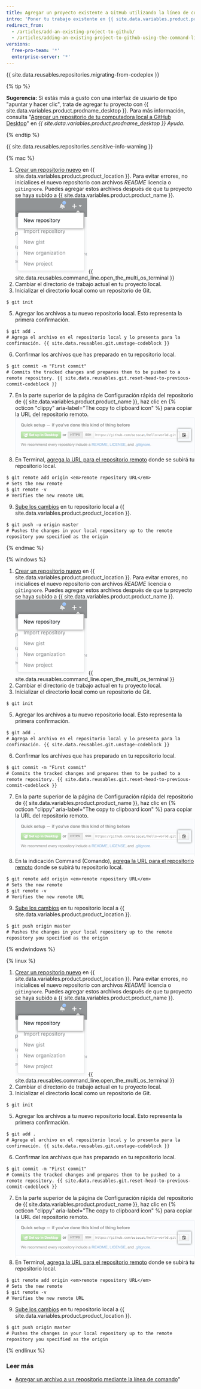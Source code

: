 ```yaml
---
title: Agregar un proyecto existente a GitHub utilizando la línea de comando
intro: 'Poner tu trabajo existente en {{ site.data.variables.product.product_name }} puede permitirte compartir y colaborar de muchas maneras increíbles.'
redirect_from:
  - /articles/add-an-existing-project-to-github/
  - /articles/adding-an-existing-project-to-github-using-the-command-line
versions:
  free-pro-team: '*'
  enterprise-server: '*'
---
```


{{ site.data.reusables.repositories.migrating-from-codeplex }}

{% tip %}

**Sugerencia:** Si estás más a gusto con una interfaz de usuario de tipo "apuntar y hacer clic", trata de agregar tu proyecto con {{ site.data.variables.product.prodname_desktop }}. Para más información, consulta "[Agregar un repositorio de tu computadora local a GitHub Desktop](/desktop/guides/contributing-to-projects/adding-a-repository-from-your-local-computer-to-github-desktop)" en *{{ site.data.variables.product.prodname_desktop }} Ayuda*.

{% endtip %}

{{ site.data.reusables.repositories.sensitive-info-warning }}

{% mac %}

1. [Crear un repositorio nuevo](/articles/creating-a-new-repository) en {{ site.data.variables.product.product_location }}. Para evitar errores, no inicialices el nuevo repositorio con archivos *README* licencia o `gitingnore`. Puedes agregar estos archivos después de que tu proyecto se haya subido a {{ site.data.variables.product.product_name }}. ![Desplegable Create New Repository (Crear nuevo repositorio)](/assets/images/help/repository/repo-create.png)
{{ site.data.reusables.command_line.open_the_multi_os_terminal }}
3. Cambiar el directorio de trabajo actual en tu proyecto local.
4. Inicializar el directorio local como un repositorio de Git.
  ```shell
  $ git init
  ```
5. Agregar los archivos a tu nuevo repositorio local. Esto representa la primera confirmación.
  ```shell
  $ git add .
  # Agrega el archivo en el repositorio local y lo presenta para la confirmación. {{ site.data.reusables.git.unstage-codeblock }}
  ```
6. Confirmar los archivos que has preparado en tu repositorio local.
  ```shell
  $ git commit -m "First commit"
  # Commits the tracked changes and prepares them to be pushed to a remote repository. {{ site.data.reusables.git.reset-head-to-previous-commit-codeblock }}
  ```
7. En la parte superior de la página de Configuración rápida del repositorio de {{ site.data.variables.product.product_name }}, haz clic en {% octicon "clippy" aria-label="The copy to clipboard icon" %} para copiar la URL del repositorio remoto.![Copiar el campo de URL de repositorio remoto](/assets/images/help/repository/copy-remote-repository-url-quick-setup.png)
8. En Terminal, [agrega la URL para el repositorio remoto](/articles/adding-a-remote) donde se subirá tu repositorio local.
  ```shell
  $ git remote add origin <em>remote repository URL</em>
  # Sets the new remote
  $ git remote -v
  # Verifies the new remote URL
  ```
9. [Sube los cambios](/articles/pushing-commits-to-a-remote-repository/) en tu repositorio local a {{ site.data.variables.product.product_location }}.
  ```shell
  $ git push -u origin master
  # Pushes the changes in your local repository up to the remote repository you specified as the origin
  ```

{% endmac %}

{% windows %}

1. [Crear un repositorio nuevo](/articles/creating-a-new-repository) en {{ site.data.variables.product.product_location }}. Para evitar errores, no inicialices el nuevo repositorio con archivos *README* licencia o `gitingnore`. Puedes agregar estos archivos después de que tu proyecto se haya subido a {{ site.data.variables.product.product_name }}. ![Desplegable Create New Repository (Crear nuevo repositorio)](/assets/images/help/repository/repo-create.png)
{{ site.data.reusables.command_line.open_the_multi_os_terminal }}
3. Cambiar el directorio de trabajo actual en tu proyecto local.
4. Inicializar el directorio local como un repositorio de Git.
  ```shell
  $ git init
  ```
5. Agregar los archivos a tu nuevo repositorio local. Esto representa la primera confirmación.
  ```shell
  $ git add .
  # Agrega el archivo en el repositorio local y lo presenta para la confirmación. {{ site.data.reusables.git.unstage-codeblock }}
  ```
6. Confirmar los archivos que has preparado en tu repositorio local.
  ```shell
  $ git commit -m "First commit"
  # Commits the tracked changes and prepares them to be pushed to a remote repository. {{ site.data.reusables.git.reset-head-to-previous-commit-codeblock }}
  ```
7. En la parte superior de la página de Configuración rápida del repositorio de {{ site.data.variables.product.product_name }}, haz clic en {% octicon "clippy" aria-label="The copy to clipboard icon" %} para copiar la URL del repositorio remoto.![Copiar el campo de URL de repositorio remoto](/assets/images/help/repository/copy-remote-repository-url-quick-setup.png)
8. En la indicación Command (Comando), [agrega la URL para el repositorio remoto](/articles/adding-a-remote) donde se subirá tu repositorio local.
  ```shell
  $ git remote add origin <em>remote repository URL</em>
  # Sets the new remote
  $ git remote -v
  # Verifies the new remote URL
  ```
9. [Sube los cambios](/articles/pushing-commits-to-a-remote-repository/) en tu repositorio local a {{ site.data.variables.product.product_location }}.
  ```shell
  $ git push origin master
  # Pushes the changes in your local repository up to the remote repository you specified as the origin
  ```

{% endwindows %}

{% linux %}

1. [Crear un repositorio nuevo](/articles/creating-a-new-repository) en {{ site.data.variables.product.product_location }}. Para evitar errores, no inicialices el nuevo repositorio con archivos *README* licencia o `gitingnore`. Puedes agregar estos archivos después de que tu proyecto se haya subido a {{ site.data.variables.product.product_name }}. ![Desplegable Create New Repository (Crear nuevo repositorio)](/assets/images/help/repository/repo-create.png)
{{ site.data.reusables.command_line.open_the_multi_os_terminal }}
3. Cambiar el directorio de trabajo actual en tu proyecto local.
4. Inicializar el directorio local como un repositorio de Git.
  ```shell
  $ git init
  ```
5. Agregar los archivos a tu nuevo repositorio local. Esto representa la primera confirmación.
  ```shell
  $ git add .
  # Agrega el archivo en el repositorio local y lo presenta para la confirmación. {{ site.data.reusables.git.unstage-codeblock }}
  ```
6. Confirmar los archivos que has preparado en tu repositorio local.
  ```shell
  $ git commit -m "First commit"
  # Commits the tracked changes and prepares them to be pushed to a remote repository. {{ site.data.reusables.git.reset-head-to-previous-commit-codeblock }}
  ```
7. En la parte superior de la página de Configuración rápida del repositorio de {{ site.data.variables.product.product_name }}, haz clic en {% octicon "clippy" aria-label="The copy to clipboard icon" %} para copiar la URL del repositorio remoto.![Copiar el campo de URL de repositorio remoto](/assets/images/help/repository/copy-remote-repository-url-quick-setup.png)
8. En Terminal, [agrega la URL para el repositorio remoto](/articles/adding-a-remote) donde se subirá tu repositorio local.
  ```shell
  $ git remote add origin <em>remote repository URL</em>
  # Sets the new remote
  $ git remote -v
  # Verifies the new remote URL
  ```
9. [Sube los cambios](/articles/pushing-commits-to-a-remote-repository/) en tu repositorio local a {{ site.data.variables.product.product_location }}.
  ```shell
  $ git push origin master
  # Pushes the changes in your local repository up to the remote repository you specified as the origin
  ```

{% endlinux %}

### Leer más

- [Agregar un archivo a un repositorio mediante la línea de comando](/articles/adding-a-file-to-a-repository-using-the-command-line)"
